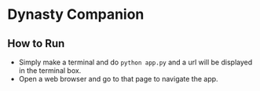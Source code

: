 # Dynasty Companion


## How to Run

* Simply make a terminal and do `python app.py` and a url will be displayed in the terminal box.
* Open a web browser and go to that page to navigate the app.